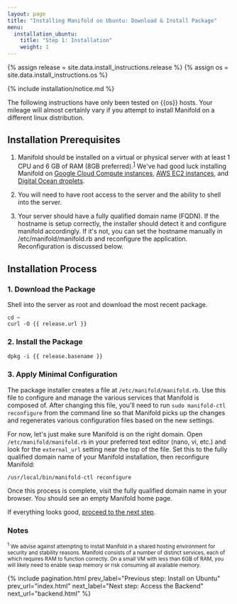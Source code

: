 ```yaml
---
layout: page
title: "Installing Manifold on Ubuntu: Download & Install Package"
menu:
  installation_ubuntu:
    title: "Step 1: Installation"
    weight: 1
---
```


{% assign release = site.data.install_instructions.release %}
{% assign os = site.data.install_instructions.os %}

{% include installation/notice.md %}

The following instructions have only been tested on {{os}} hosts. Your mileage will almost certainly vary if you attempt to install Manifold on a different linux distribution.

## Installation Prerequisites

1. Manifold should be installed on a virtual or physical server with at least 1 CPU and 6 GB of RAM (8GB preferred).<sup>[1](#note-1)</sup> We've had good luck installing Manifold on [Google Cloud Compute instances](https://cloud.google.com/compute/docs/instances/), [AWS EC2 instances](https://aws.amazon.com/ec2/instance-types/), and [Digital Ocean droplets](https://www.digitalocean.com/).

2. You will need to have root access to the server and the ability to shell into the server.

3. Your server should have a fully qualified domain name (FQDN). If the hostname is setup correctly, the installer should detect it and configure manifold accordingly. If it's not, you can set the hostname manually in /etc/manifold/manifold.rb and reconfigure the application. Reconfiguration is discussed below.

## Installation Process

### 1. Download the Package

Shell into the server as root and download the most recent package.

``` shell
cd ~
curl -O {{ release.url }}
```

### 2. Install the Package

``` shell
dpkg -i {{ release.basename }}
```

### 3. Apply Minimal Configuration

The package installer creates a file at `/etc/manifold/manifold.rb`. Use this file to configure and manage the various services that Manifold is composed of. After changing this file, you'll need to run `sudo manifold-ctl reconfigure` from the command line so that Manifold picks up the changes and regenerates various configuration files based on the new settings.

For now, let's just make sure Manifold is on the right domain. Open `/etc/manifold/manifold.rb` in your preferred text editor (nano, vi, etc.) and look for the `external_url` setting near the top of the file. Set this to the fully qualified domain name of your Manifold installation, then reconfigure Manifold:

``` shell
/usr/local/bin/manifold-ctl reconfigure
```

Once this process is complete, visit the fully qualified domain name in your browser. You should see an empty Manifold home page.

If everything looks good, [proceed to the next step](/docs/installing/ubuntu/backend.html).

### Notes

<small>
<a name="note-1"></a><sup>1</sup> We advise against attempting to install Manifold in a shared hosting environment for security and stability reasons. Manifold consists of a number of distinct services, each of which requires RAM to function correctly. On a small VM with less than 6GB of RAM, you will likely need to enable swap memory or risk consuming all available memory.
</small>

{% include pagination.html
	prev_label="Previous step: Install on Ubuntu"
	prev_url="index.html"
	next_label="Next step: Access the Backend"
	next_url="backend.html"
%}
